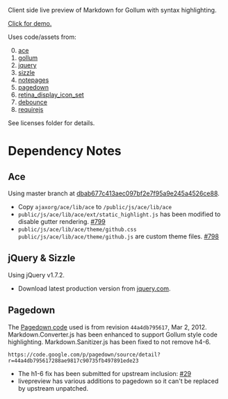 Client side live preview of Markdown for Gollum with syntax highlighting.

[Click for demo.](http://bootstraponline.github.com/livepreview/public)

Uses code/assets from:

0. [ace](https://github.com/ajaxorg/ace)
0. [gollum](https://github.com/github/gollum)
0. [jquery](https://github.com/jquery/jquery)
0. [sizzle](https://github.com/jquery/sizzle)
0. [notepages](https://github.com/fivesixty/notepages)
0. [pagedown](https://code.google.com/p/pagedown/)
0. [retina_display_icon_set](http://blog.twg.ca/2010/11/retina-display-icon-set/)
0. [debounce](https://github.com/cowboy/jquery-throttle-debounce)
0. [requirejs](https://github.com/jrburke/requirejs)

See licenses folder for details.

# Dependency Notes

## Ace
Using master branch at [dbab677c413aec097bf2e7f95a9e245a4526ce88](https://github.com/ajaxorg/ace/commit/dbab677c413aec097bf2e7f95a9e245a4526ce88).

- Copy `ajaxorg/ace/lib/ace` to `/public/js/ace/lib/ace`
- `public/js/ace/lib/ace/ext/static_highlight.js` has been modified to disable gutter rendering. [#799](https://github.com/ajaxorg/ace/pull/799)
- `public/js/ace/lib/ace/theme/github.css` `public/js/ace/lib/ace/theme/github.js` are custom theme files. [#798](https://github.com/ajaxorg/ace/pull/798)

## jQuery & Sizzle
Using jQuery v1.7.2.

- Download latest production version from [jquery.com](http://www.jquery.com).

## Pagedown
The [Pagedown code](https://code.google.com/p/pagedown/source/list) used is from revision `44a4db795617`, Mar 2, 2012. Markdown.Converter.js has been enhanced to support Gollum style code highlighting. Markdown.Sanitizer.js has been fixed to not remove h4-6.

`https://code.google.com/p/pagedown/source/detail?r=44a4db795617288ae9817c90735fb497891ede23`

- The h1-6 fix has been submitted for upstream inclusion: [#29](https://code.google.com/p/pagedown/issues/detail?id=29)
- livepreview has various additions to pagedown so it can't be replaced by upstream unpatched.